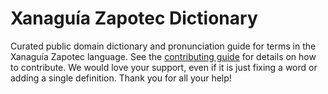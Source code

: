 
# Xanaguía Zapotec Dictionary

Curated public domain dictionary and pronunciation guide for terms in the Xanaguía Zapotec language. See the [contributing guide](https://github.com/drumworkteam/term/blob/make/.github/contributing.md) for details on how to contribute. We would love your support, even if it is just fixing a word or adding a single definition. Thank you for all your help!